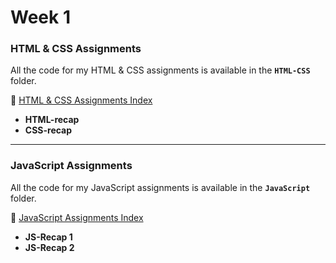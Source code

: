 # Week 1

### HTML & CSS Assignments

All the code for my HTML & CSS assignments is available in the **`HTML-CSS`** folder.

🔗 [HTML & CSS Assignments Index](https://users.metropolia.fi/~onnikiv/Web-Sovelluskehitys/Week-1/HTML-CSS/)

* **HTML-recap**   
* **CSS-recap**

---

### JavaScript Assignments

All the code for my JavaScript assignments is available in the **`JavaScript`** folder.

🔗 [JavaScript Assignments Index](https://users.metropolia.fi/~onnikiv/Web-Sovelluskehitys/Week-1/Javascript/)

* **JS-Recap 1**   
* **JS-Recap 2**
